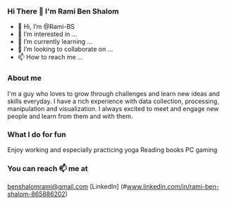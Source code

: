 ### Hi There 👋 I'm Rami Ben Shalom


- 👋 Hi, I’m @Rami-BS
- 👀 I’m interested in ...
- 🌱 I’m currently learning ...
- 💞️ I’m looking to collaborate on ...
- 📫 How to reach me ...

<!---
Rami-BS/Rami-BS is a ✨ special ✨ repository because its `README.md` (this file) appears on your GitHub profile.
You can click the Preview link to take a look at your changes.
--->


### About me
I'm a guy who loves to grow through challenges and learn new ideas and skills everyday. I have a rich experience with data collection, processing, manipulation and visualization.
I always excited to meet and engage new people and learn from them and with them.

### What I do for fun
Enjoy working and especially practicing yoga
Reading books
PC gaming

### You can reach 📫 me at
benshalomrami@gmail.com
[LinkedIn] (#www.linkedin.com/in/rami-ben-shalom-865886202)
